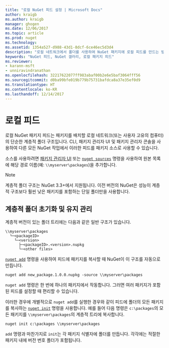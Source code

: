 ```yaml
---
title: "로컬 NuGet 피드 설정 | Microsoft Docs"
author: kraigb
ms.author: kraigb
manager: ghogen
ms.date: 12/06/2017
ms.topic: article
ms.prod: nuget
ms.technology: 
ms.assetid: 1354a527-d988-43d1-8dcf-6ce46ec5d3d4
description: "로컬 네트워크에서 폴더를 사용하여 NuGet 패키지에 로컬 피드를 만드는 방법"
keywords: "NuGet 피드, NuGet 갤러리, 로컬 패키지 피드"
ms.reviewer:
- karann-msft
- unniravindranathan
ms.openlocfilehash: 32217622077ff983abaf00b2e6e5baf3064fff56
ms.sourcegitcommit: d0ba99bfe019b779b75731bafdca8a37e35ef0d9
ms.translationtype: HT
ms.contentlocale: ko-KR
ms.lasthandoff: 12/14/2017
---
```

# <a name="local-feeds"></a>로컬 피드

로컬 NuGet 패키지 피드는 패키지를 배치할 로컬 네트워크(또는 사용자 고유의 컴퓨터)의 단순한 계층적 폴더 구조입니다. CLI, 패키지 관리자 UI 및 패키지 관리자 콘솔을 사용하여 다른 모든 NuGet 작업에서 이러한 피드를 패키지 소스로 사용할 수 있습니다.

소스를 사용하려면 [패키지 관리자 UI](../tools/package-manager-ui.md#package-sources) 또는 [`nuget sources`](../tools/cli-ref-sources.md) 명령을 사용하여 원본 목록에 해당 경로 이름(예: `\\myserver\packages`)을 추가합니다.

> [!Note]
> 계층적 폴더 구조는 NuGet 3.3+에서 지원됩니다. 이전 버전의 NuGet은 성능이 계층적 구조보다 훨씬 낮은 패키지를 포함하는 단일 폴더만을 사용합니다.

## <a name="initializing-and-maintaining-hierarchical-folders"></a>계층적 폴더 초기화 및 유지 관리

계층적 버전이 있는 폴더 트리에는 다음과 같은 일반 구조가 있습니다.

    \\myserver\packages
      └─<packageID>
        └─<version>
          ├─<packageID>.<version>.nupkg
          └─<other files>

[`nuget add`](../tools/cli-ref-add.md) 명령을 사용하여 피드에 패키지를 복사할 때 NuGet이 이 구조를 자동으로 만듭니다.

```
nuget add new_package.1.0.0.nupkg -source \\myserver\packages
```

`nuget add` 명령은 한 번에 하나의 패키지에서 작동합니다. 그러면 여러 패키지가 포함된 피드를 설정할 때 편리할 수 있습니다.

이러한 경우에 개별적으로 `nuget add`를 실행한 경우와 같이 피드에 폴더의 모든 패키지를 복사하는 [`nuget init`](../tools/cli-ref-init.md) 명령을 사용합니다. 예를 들어 다음 명령은 `c:\packages`의 모든 패키지를 `\\myserver\packages`의 계층적 트리에 복사합니다.

```
nuget init c:\packages \\myserver\packages
```

`add` 명령과 마찬가지로 `init`는 각 패키지 식별자에 폴더를 만듭니다. 각각에는 적절한 패키지 내에 버전 번호 폴더가 포함됩니다.

